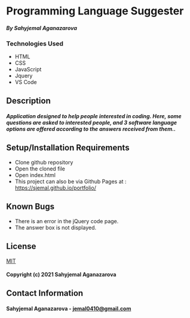 # Programming Language Suggester

#### _By Sahyjemal Aganazarova_

### Technologies Used

* HTML
* CSS
* JavaScript
* Jquery
* VS Code



## Description

#### _Application designed to help people interested in coding. Here, some questions are asked to interested people, and 3 software language options are offered according to the answers received from them.._

## Setup/Installation  Requirements

* Clone github repository
* Open the cloned file
* Open index.html
* This project can also be via Github Pages at : https://sjemal.github.io/portfolio/


## Known Bugs

* There is an error in the jQuery code page.
* The answer box is not displayed.

## License
 [MIT](LICENSE)
 
 #### Copyright (c) 2021 Sahyjemal Aganazarova


## Contact Information

#### Sahyjemal Aganazarova - jemal0410@gmail.com
